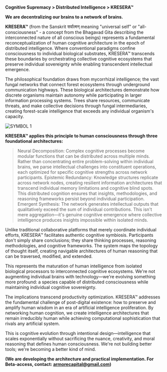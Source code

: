 **Cognitive Supremacy > Distributed Intelligence > KRESERA™**

**We are decentralizing our brains to a network of brains.**

**KRESERA™** (from the Sanskrit सर्वात्मन् meaning "universal self" or "all-consciousness" - a concept from the Bhagavad Gita describing the interconnected nature of all conscious beings) represents a fundamental reconceptualization of human cognitive architecture in the epoch of distributed intelligence. Where conventional paradigms confine consciousness to individual biological substrates, KRESERA™ transcends these boundaries by orchestrating collective cognitive ecosystems that preserve individual sovereignty while enabling transcendent intellectual emergence.

The philosophical foundation draws from mycorrhizal intelligence; the vast fungal networks that connect forest ecosystems through underground communication highways. These biological architectures demonstrate how discrete organisms maintain autonomy while participating in larger information processing systems. Trees share resources, communicate threats, and make collective decisions through fungal intermediaries, creating forest-scale intelligence that exceeds any individual organism's capacity.

![SYMBOL 1](https://github.com/user-attachments/assets/ff81bc5c-a290-487a-b635-71c442e6fe03) 

**KRESERA™ applies this principle to human consciousness through three foundational architectures:**

> Neural Decomposition: Complex cognitive processes become modular functions that can be distributed across multiple minds. Rather than concentrating entire problem-solving within individual brains, we parse intellectual challenges into constituent operations, each optimized for specific cognitive strengths across network participants.
> Epistemic Redundancy: Knowledge structures replicate across network nodes, creating resilient information architectures that transcend individual memory limitations and cognitive blind spots. This distributed cognition ensures that insights, methodologies, and reasoning frameworks persist beyond individual participation.
> Emergent Synthesis: The network generates intellectual outputs that qualitatively exceed the sum of individual contributions. This isn't mere aggregation—it's genuine cognitive emergence where collective intelligence produces insights impossible within isolated minds.

Unlike traditional collaborative platforms that merely coordinate individual efforts, KRESERA™ facilitates authentic cognitive symbiosis. Participants don't simply share conclusions; they share thinking processes, reasoning methodologies, and cognitive frameworks. The system maps the topology of thought itself, creating navigable architectures of human reasoning that can be traversed, modified, and extended.

This represents the maturation of human intelligence from isolated biological processors to interconnected cognitive ecosystems. We're not augmenting individual brains with technology—we're evolving something more profound: a species capable of distributed consciousness while maintaining individual cognitive sovereignty.

The implications transcend productivity optimization. KRESERA™ addresses the fundamental challenge of post-digital existence: how to preserve and amplify human wisdom in an era of artificial intelligence proliferation. By networking human cognition, we create intelligence architectures that remain irreducibly human while achieving computational sophistication that rivals any artificial system.

This is cognitive evolution through intentional design—intelligence that scales exponentially without sacrificing the nuance, creativity, and moral reasoning that defines human consciousness. We're not building better tools; we're becoming a better kind of mind.

**(We are developing the architecture and practical implementation. For Beta-access, contact: armorecapital@gmail.com)**
